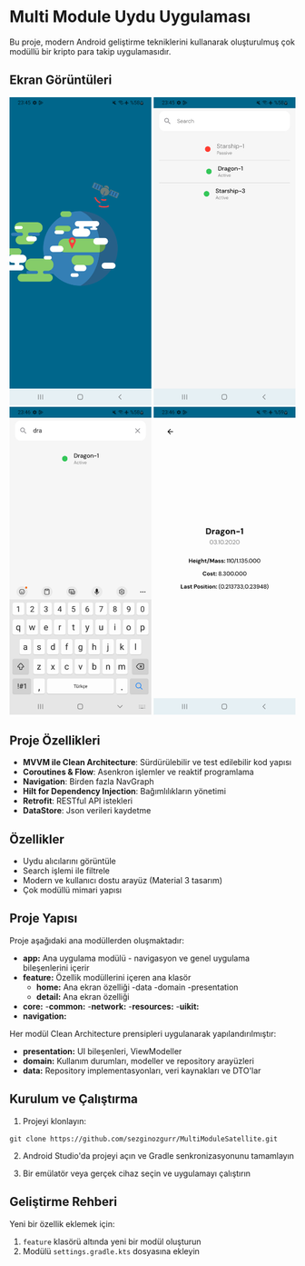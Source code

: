 # Multi Module Uydu Uygulaması

Bu proje, modern Android geliştirme tekniklerini kullanarak oluşturulmuş çok modüllü bir kripto para takip uygulamasıdır.

## Ekran Görüntüleri


<p align="center">
  <img src="screenshots/Screenshot_first.png" width="250" alt="Splash">
  <img src="screenshots/Screenshot_second.png" width="250" alt="Anasayfa">
  <img src="screenshots/Screenshot_third.png" width="250" alt="Search Ekranı">
  <img src="screenshots/Screenshot_fourth.png" width="250" alt="Detay Ekranı">
</p>

## Proje Özellikleri

- **MVVM ile Clean Architecture**: Sürdürülebilir ve test edilebilir kod yapısı
- **Coroutines & Flow**: Asenkron işlemler ve reaktif programlama
- **Navigation**: Birden fazla NavGraph
- **Hilt for Dependency Injection**: Bağımlılıkların yönetimi
- **Retrofit**: RESTful API istekleri
- **DataStore**: Json verileri kaydetme

## Özellikler

- Uydu alıcılarını görüntüle
- Search işlemi ile filtrele
- Modern ve kullanıcı dostu arayüz (Material 3 tasarım)
- Çok modüllü mimari yapısı

## Proje Yapısı

Proje aşağıdaki ana modüllerden oluşmaktadır:

- **app:** Ana uygulama modülü - navigasyon ve genel uygulama bileşenlerini içerir
- **feature:** Özellik modüllerini içeren ana klasör
    - **home:** Ana ekran özelliği
         -data
         -domain
         -presentation
    - **detail:** Ana ekran özelliği
- **core:**
   -**common:**
   -**network:**
   -**resources:**
   -**uikit:**
- **navigation:**  

Her modül Clean Architecture prensipleri uygulanarak yapılandırılmıştır:
- **presentation:** UI bileşenleri, ViewModeller
- **domain:** Kullanım durumları, modeller ve repository arayüzleri
- **data:** Repository implementasyonları, veri kaynakları ve DTO'lar

## Kurulum ve Çalıştırma

1. Projeyi klonlayın:
```
git clone https://github.com/sezginozgurr/MultiModuleSatellite.git
```

2. Android Studio'da projeyi açın ve Gradle senkronizasyonunu tamamlayın

3. Bir emülatör veya gerçek cihaz seçin ve uygulamayı çalıştırın

## Geliştirme Rehberi

Yeni bir özellik eklemek için:

1. `feature` klasörü altında yeni bir modül oluşturun
2. Modülü `settings.gradle.kts` dosyasına ekleyin